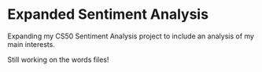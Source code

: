# Expanded Sentiment Analysis
Expanding my CS50 Sentiment Analysis project to include an analysis of my main interests.

Still working on the words files!
